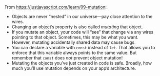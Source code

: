 From https://justjavascript.com/learn/09-mutation:


<ul><li>Objects are never “nested” in our universe—pay close attention to the wires.</li><li>Changing an object’s property is also called <em>mutating</em> that object.</li><li>If you mutate an object, your code will “see” that change via any wires pointing to that object. Sometimes, this may be what you want. However, mutating accidentally shared data may cause bugs.</li><li>You can declare a variable with <code>const</code> instead of <code>let</code>. That allows you to enforce that this variable always points to the same value. But remember that <code>const</code> does <em>not</em> prevent object mutation!</li><li>Mutating the objects you’ve just created in code is safe. Broadly, how much you’ll use mutation depends on your app’s architecture.</li></ul>
